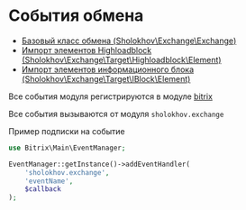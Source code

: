 # События обмена
- [Базовый класс обмена (Sholokhov\Exchange\Exchange)](https://github.com/sholokhov-daniil/exchange/blob/master/doc/02-events-exchange.md)
- [Импорт элементов Highloadblock (Sholokhov\Exchange\Target\Highloadblock\Element)](https://github.com/sholokhov-daniil/bitrix-exchange/blob/master/src/Target/Highloadblock/Element.php)
- [Импорт элементов информационного блока (Sholokhov\Exchange\Target\IBlock\Element)](https://github.com/sholokhov-daniil/bitrix-exchange/blob/master/src/Target/IBlock/Element.php)

Все события модуля регистрируются в модуле [bitrix](https://dev.1c-bitrix.ru/api_d7/bitrix/main/EventManager/index.php)

Все события вызываются от модуля `sholokhov.exchange`

Пример подписки на событие

````php
use Bitrix\Main\EventManager;

EventManager::getInstance()->addEventHandler(
    'sholokhov.exchange',
    'eventName',
    $callback
);
````
